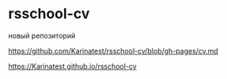 # rsschool-cv
новый репозиторий

https://github.com/Karinatest/rsschool-cv/blob/gh-pages/cv.md

https://Karinatest.github.io/rsschool-cv

